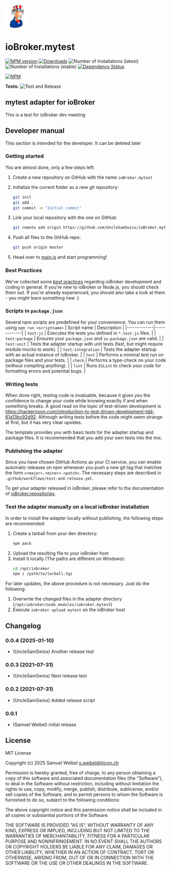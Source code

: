 ![Logo](admin/mytest.png)
# ioBroker.mytest

[![NPM version](https://img.shields.io/npm/v/iobroker.mytest.svg)](https://www.npmjs.com/package/iobroker.mytest)
[![Downloads](https://img.shields.io/npm/dm/iobroker.mytest.svg)](https://www.npmjs.com/package/iobroker.mytest)
![Number of Installations (latest)](https://iobroker.live/badges/mytest-installed.svg)
![Number of Installations (stable)](https://iobroker.live/badges/mytest-stable.svg)
[![Dependency Status](https://img.shields.io/david/UncleSamSwiss/iobroker.mytest.svg)](https://david-dm.org/UncleSamSwiss/iobroker.mytest)

[![NPM](https://nodei.co/npm/iobroker.mytest.png?downloads=true)](https://nodei.co/npm/iobroker.mytest/)

**Tests:** ![Test and Release](https://github.com/UncleSamSwiss/ioBroker.mytest/workflows/Test%20and%20Release/badge.svg)

## mytest adapter for ioBroker

This is a test for ioBroker dev meeting

## Developer manual
This section is intended for the developer. It can be deleted later

### Getting started

You are almost done, only a few steps left:
1. Create a new repository on GitHub with the name `ioBroker.mytest`
1. Initialize the current folder as a new git repository:  
	```bash
	git init
	git add .
	git commit -m "Initial commit"
	```
1. Link your local repository with the one on GitHub:  
	```bash
	git remote add origin https://github.com/UncleSamSwiss/ioBroker.mytest
	```

1. Push all files to the GitHub repo:  
	```bash
	git push origin master
	```

1. Head over to [main.js](main.js) and start programming!

### Best Practices
We've collected some [best practices](https://github.com/ioBroker/ioBroker.repositories#development-and-coding-best-practices) regarding ioBroker development and coding in general. If you're new to ioBroker or Node.js, you should
check them out. If you're already experienced, you should also take a look at them - you might learn something new :)

### Scripts in `package.json`
Several npm scripts are predefined for your convenience. You can run them using `npm run <scriptname>`
| Script name | Description |
|-------------|-------------|
| `test:js` | Executes the tests you defined in `*.test.js` files. |
| `test:package` | Ensures your `package.json` and `io-package.json` are valid. |
| `test:unit` | Tests the adapter startup with unit tests (fast, but might require module mocks to work). |
| `test:integration` | Tests the adapter startup with an actual instance of ioBroker. |
| `test` | Performs a minimal test run on package files and your tests. |
| `check` | Performs a type-check on your code (without compiling anything). |
| `lint` | Runs `ESLint` to check your code for formatting errors and potential bugs. |

### Writing tests
When done right, testing code is invaluable, because it gives you the 
confidence to change your code while knowing exactly if and when 
something breaks. A good read on the topic of test-driven development 
is https://hackernoon.com/introduction-to-test-driven-development-tdd-61a13bc92d92. 
Although writing tests before the code might seem strange at first, but it has very 
clear upsides.

The template provides you with basic tests for the adapter startup and package files.
It is recommended that you add your own tests into the mix.

### Publishing the adapter
Since you have chosen GitHub Actions as your CI service, you can 
enable automatic releases on npm whenever you push a new git tag that matches the form 
`v<major>.<minor>.<patch>`. The necessary steps are described in `.github/workflows/test-and-release.yml`.

To get your adapter released in ioBroker, please refer to the documentation 
of [ioBroker.repositories](https://github.com/ioBroker/ioBroker.repositories#requirements-for-adapter-to-get-added-to-the-latest-repository).

### Test the adapter manually on a local ioBroker installation
In order to install the adapter locally without publishing, the following steps are recommended:
1. Create a tarball from your dev directory:  
	```bash
	npm pack
	```
1. Upload the resulting file to your ioBroker host
1. Install it locally (The paths are different on Windows):
	```bash
	cd /opt/iobroker
	npm i /path/to/tarball.tgz
	```

For later updates, the above procedure is not necessary. Just do the following:
1. Overwrite the changed files in the adapter directory (`/opt/iobroker/node_modules/iobroker.mytest`)
1. Execute `iobroker upload mytest` on the ioBroker host

## Changelog

### 0.0.4 (2025-01-10)
* (UncleSamSwiss) Another release test

### 0.0.3 (2021-07-31)
* (UncleSamSwiss) Next release test

### 0.0.2 (2021-07-31)
* (UncleSamSwiss) Added release script

### 0.0.1
* (Samuel Weibel) initial release

## License
MIT License

Copyright (c) 2025 Samuel Weibel <s.weibel@hicon.ch>

Permission is hereby granted, free of charge, to any person obtaining a copy
of this software and associated documentation files (the "Software"), to deal
in the Software without restriction, including without limitation the rights
to use, copy, modify, merge, publish, distribute, sublicense, and/or sell
copies of the Software, and to permit persons to whom the Software is
furnished to do so, subject to the following conditions:

The above copyright notice and this permission notice shall be included in all
copies or substantial portions of the Software.

THE SOFTWARE IS PROVIDED "AS IS", WITHOUT WARRANTY OF ANY KIND, EXPRESS OR
IMPLIED, INCLUDING BUT NOT LIMITED TO THE WARRANTIES OF MERCHANTABILITY,
FITNESS FOR A PARTICULAR PURPOSE AND NONINFRINGEMENT. IN NO EVENT SHALL THE
AUTHORS OR COPYRIGHT HOLDERS BE LIABLE FOR ANY CLAIM, DAMAGES OR OTHER
LIABILITY, WHETHER IN AN ACTION OF CONTRACT, TORT OR OTHERWISE, ARISING FROM,
OUT OF OR IN CONNECTION WITH THE SOFTWARE OR THE USE OR OTHER DEALINGS IN THE
SOFTWARE.
